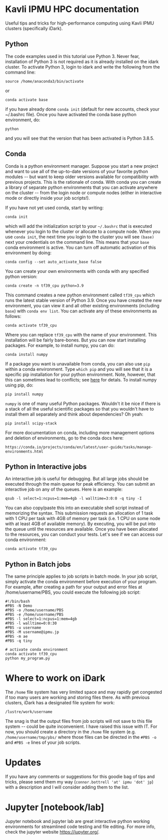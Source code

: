 # Kavli IPMU HPC documentation 
Useful tips and tricks for high-performance computing using Kavli IPMU clusters (specifically iDark).

## Python

The code examples used in this tutorial use Python 3. Never fear, installation of Python 3 is not required as it is already installed on the idark cluster. To activate Python 3, login to idark and write the following from the command line:

    source /home/anaconda3/bin/activate

or 

    conda activate base

if you have already done `conda init` (default for new accounts, check your ~/.bashrc file). Once you have activated the conda base python environment, do:

    python

and you will see that the version that has been activated is Python 3.8.5. 

## Conda

Conda is a python environment manager. Suppose you start a new project and want to use all of the up-to-date versions of your favorite python modules -- but want to keep older versions available for compatibility with previous projects. This is the rationale of conda. With conda you can create a library of separate python environments that you can activate anywhere on the cluster -- from the login node or compute nodes (either in interactive mode or directly inside your job scripts!). 

<p>If you have not yet used conda, start by writing:</p>

    conda init
    
which will add the initialization script to your `~/.bashrc` that is executed whenever you login to the cluster or allocate to a compute node. When you use `conda init`, the next time you login to the cluster you will see `(base)` next your credentials on the command line. This means that your `base` conda environment is active. You can turn off automatic activation of this environment by doing:

    conda config --set auto_activate_base false
    
You can create your own environments with conda with any specified python version:

    conda create -n tf39_cpu python=3.9

This command creates a new python environment called `tf39_cpu` which runs the latest stable version of Python 3.9. Once you have created the new environment, you can view it and all other existing environments (including `base`) with `conda env list`. You can activate any of these environments as follows:

    conda activate tf39_cpu
    
Where you can replace `tf39_cpu` with the name of your environment. This installation will be fairly bare-bones. But you can now start installing packages. For example, to install numpy, you can do:
    
    conda install numpy
    
If a package you want is unavailable from conda, you can also use `pip` within a conda environment. Type `which pip` and you will see that it is a specific pip installation for your python environment. Note, however, that this can sometimes lead to conflicts; see [here](https://www.anaconda.com/blog/using-pip-in-a-conda-environment) for detals. To install numpy using pip, do:

    pip install numpy

`numpy` is one of many useful Python packages. Wouldn't it be nice if there is a stack of all the useful scientific packages so that you wouldn't have to install them all separately and think about dependencies? Oh yeah:

    pip install scipy-stack
    
 For more documentation on conda, including more management options and deletion of environments, go to the conda docs here:
 
    https://conda.io/projects/conda/en/latest/user-guide/tasks/manage-environments.html
  
## Python in Interactive jobs

An interactive job is useful for debugging. But all large jobs should be executed through the main queue for peak efficiency. You can submit an interactive job on any of the queues. Here is an example:

    qsub -l select=1:ncpus=1:mem=4gb -l walltime=3:0:0 -q tiny -I
    
You can also copy/paste this into an executable shell script instead of memorizing the syntax. This submission requests an allocation of 1 task with 1 CPU per task with 4GB of memory per task (i.e. 1 CPU on some node with at least 4GB of available memory). By executing, you will be put into the queue until the resources are available. Once you have been allocated to the resources, you can conduct your tests. Let's see if we can access our conda environment:

    conda activate tf39_cpu
    
## Python in Batch jobs

The same principle applies to job scripts in batch mode. In your job script, simply activate the conda environment before execution of your program. For example, after creating a path for your output and error files at /home/username/PBS, you could execute the following job script:

    #!/bin/bash 
    #PBS -N Demo
    #PBS -o /home/username/PBS 
    #PBS -e /home/username/PBS
    #PBS -l select=1:ncpus=1:mem=4gb
    #PBS -l walltime=0:0:30
    #PBS -u username
    #PBS -M username@ipmu.jp
    #PBS -m ae
    #PBS -q tiny

    # activate conda environment
    conda activate tf39_cpu
    python my_program.py
    
# Where to work on iDark

The `/home` file system has very limited space and may rapidly get congested if too many users are working and storing files there. As with previous clusters, iDark has a designated file system for work:

    /lustre/work/username
    
The snag is that the output files from job scripts will not save to this file system -- could be quite inconvenient. I have raised this issue with IT. For now, you should create a directory in the `/home` file system (e.g. `/home/username/tmp/pbs/` where those files can be directed in the `#PBS -o` and `#PBS -e` lines of your job scripts.

# Updates

If you have any comments or suggestions for this goodie bag of tips and tricks, please send them my way (`connor.bottrell 'at' ipmu 'dot' jp`) with a description and I will consider adding them to the list.

# Jupyter [notebook/lab]

Jupyter notebook and jupyter lab are great interactive python working environments for streamlined code testing and file editing. For more info, check the jupyter website https://jupyter.org/.
